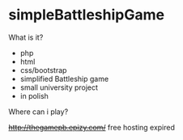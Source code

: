 # simpleBattleshipGame

What is it?
- php
- html
- css/bootstrap
- simplified Battleship game
- small university project
- in polish

Where can i play?

~~http://thegamepb.epizy.com/~~ free hosting expired

